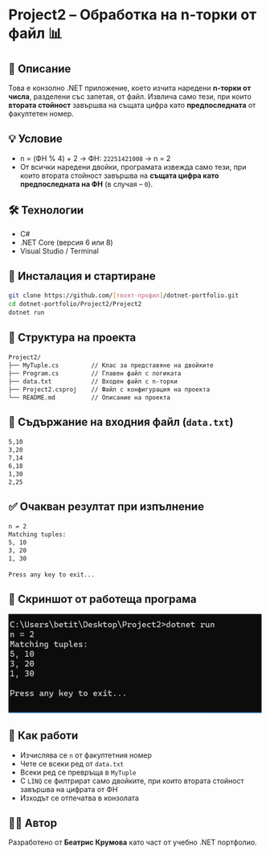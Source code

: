 # Project2 – Обработка на n-торки от файл 📊

## 🧾 Описание  
Това е конзолно .NET приложение, което изчита наредени **n-торки от числа**, разделени със запетая, от файл. Извлича само тези, при които **втората стойност** завършва на същата цифра като **предпоследната** от факултетен номер.

## 💡 Условие  
- n = (ФН % 4) + 2 → ФН: `22251421008` → n = 2  
- От всички наредени двойки, програмата извежда само тези, при които втората стойност завършва на **същата цифра като предпоследната на ФН** (в случая – `0`).

## 🛠️ Технологии  
- C#  
- .NET Core (версия 6 или 8)  
- Visual Studio / Terminal  

## 🧪 Инсталация и стартиране

```bash
git clone https://github.com/[твоят-профил]/dotnet-portfolio.git
cd dotnet-portfolio/Project2/Project2
dotnet run
```

## 📁 Структура на проекта  

```
Project2/
├── MyTuple.cs         // Клас за представяне на двойките
├── Program.cs         // Главен файл с логиката
├── data.txt           // Входен файл с n-торки
├── Project2.csproj    // Файл с конфигурация на проекта
└── README.md          // Описание на проекта
```

## 📄 Съдържание на входния файл (`data.txt`)

```
5,10
3,20
7,14
6,18
1,30
2,25
```

## ✅ Очакван резултат при изпълнение

```
n = 2
Matching tuples:
5, 10
3, 20
1, 30

Press any key to exit...
```

## 📸 Скриншот от работеща програма  
![Примерен изглед](./screenshot.png)


## 🧩 Как работи  

- Изчислява се `n` от факултетния номер  
- Чете се всеки ред от `data.txt`  
- Всеки ред се превръща в `MyTuple`  
- С `LINQ` се филтрират само двойките, при които втората стойност завършва на цифрата от ФН  
- Изходът се отпечатва в конзолата  

## 👩‍💻 Автор  
Разработено от **Беатрис Крумова** като част от учебно .NET портфолио.

